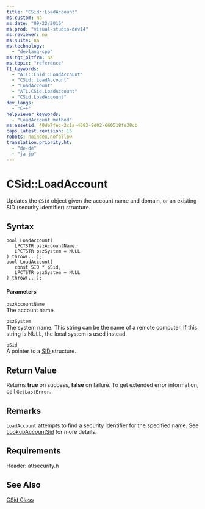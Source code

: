 ```yaml
---
title: "CSid::LoadAccount"
ms.custom: na
ms.date: "09/22/2016"
ms.prod: "visual-studio-dev14"
ms.reviewer: na
ms.suite: na
ms.technology: 
  - "devlang-cpp"
ms.tgt_pltfrm: na
ms.topic: "reference"
f1_keywords: 
  - "ATL::CSid::LoadAccount"
  - "CSid::LoadAccount"
  - "LoadAccount"
  - "ATL.CSid.LoadAccount"
  - "CSid.LoadAccount"
dev_langs: 
  - "C++"
helpviewer_keywords: 
  - "LoadAccount method"
ms.assetid: 40de7fec-2c1a-4083-8d02-660518fe38cb
caps.latest.revision: 15
robots: noindex,nofollow
translation.priority.ht: 
  - "de-de"
  - "ja-jp"
---
```

# CSid::LoadAccount
Updates the `CSid` object given the account name and domain, or an existing SID (security identifier) structure.  
  
## Syntax  
  
```  
bool LoadAccount(  
   LPCTSTR pszAccountName,  
   LPCTSTR pszSystem = NULL   
) throw(...);  
bool LoadAccount(  
   const SID * pSid,  
   LPCTSTR pszSystem = NULL   
) throw(...);  
```  
  
#### Parameters  
 `pszAccountName`  
 The account name.  
  
 `pszSystem`  
 The system name. This string can be the name of a remote computer. If this string is NULL, the local system is used instead.  
  
 `pSid`  
 A pointer to a [SID](http://msdn.microsoft.com/library/windows/desktop/aa379594\(v=vs.85\).aspx) structure.  
  
## Return Value  
 Returns **true** on success, **false** on failure. To get extended error information, call `GetLastError`.  
  
## Remarks  
 `LoadAccount` attempts to find a security identifier for the specified name. See [LookupAccountSid](http://msdn.microsoft.com/library/windows/desktop/aa379166\(v=vs.85\).aspx) for more details.  
  
## Requirements  
 Header: atlsecurity.h  
  
## See Also  
 [CSid Class](../vs140/csid-class.md)